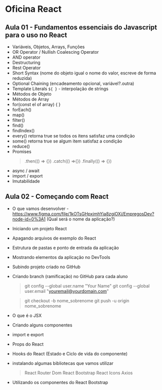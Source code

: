 # Oficina React

## Aula 01 - Fundamentos essenciais do Javascript para o uso no React

- Variáveis, Objetos, Arrays, Funções
- OR Operator / Nullish Coalescing Operator
- AND operator
- Destructuring
- Rest Operator
- Short Syntax (nome do objeto igual o nome do valor, escreve de forma reduzida)
- Optional Chaining (encadeamento opcional, variável?.outra)
- Template Literals `${ }` - interpolação de strings
- Métodos de Objeto
- Métodos de Array
- for(const el of array) { }
- forEach()
- map()
- filter()
- find()
- findIndex()
- every() retorna true se todos os itens satisfaz uma condição
- some() retorna true se algum item satisfaz a condição
- reduce()
- Promises
	> .then(() ⇒ {})
	> .catch(() ⇒{})
	> .finally(() ⇒ {})
- async / await
- import / export
- Imutabilidade

## Aula 02 - Começando com React

- O que vamos desenvolver - https://www.figma.com/file/1kOTsGHpxjmhYia8zgiOXi/EmpregosDev?node-id=0%3A1 (Qual será o nome da aplicação?)
- Iniciando um projeto React
- Apagando arquivos de exemplo do React
- Estrutura de pastas e ponto de entrada da aplicação
- Mostrando elementos da aplicação no DevTools
- Subindo projeto criado no GitHub
- Criando branch (ramificação) no GitHub para cada aluno
	> git config --global user.name "Your Name"
	> git config --global user.email "youremail@yourdomain.com"

	> git checkout -b nome_sobrenome
	> git push -u origin nome_sobrenome

- O que é o JSX
- Criando alguns componentes
- import e export
- Props do React
- Hooks do React (Estado e Ciclo de vida do componente)
- instalando algumas bibliotecas que vamos utilizar
	> React Router Dom
	> React Bootstrap
	> React Icons
	> Axios
- Utilizando os componentes do React Bootstrap
